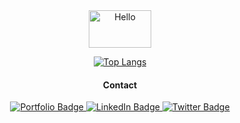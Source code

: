 <div align=center>
  
<img src="https://media.giphy.com/media/v1.Y2lkPTc5MGI3NjExdWZhZjZqeG1yNmhqZG9zeW13OGpqamNjZnRjMHVzMnRkYm1rcXR2ZyZlcD12MV9pbnRlcm5hbF9naWZfYnlfaWQmY3Q9cw/dtsJ4X8u65O6cHwFyf/giphy.gif" width=100 height=60 alt="Hello">
</img>
  
[![Top Langs](https://github-readme-stats.vercel.app/api/top-langs/?username=rizxn00&layout=compact&theme=vision-friendly-dark)](https://github.com/anuraghazra/github-readme-stats)


#### Contact
<div style={{display:'flex', gap:'20px'}}>
<a href="https://rizin.vercel.app">
    <img src="https://img.shields.io/badge/Portfolio-%23E3963E?style=for-the-badge&logo=Mail.ru" alt="Portfolio Badge"/>
</a>
<a href="https://www.linkedin.com/in/rizinpp/">
    <img src="https://img.shields.io/badge/LinkedIn-blue?style=for-the-badge&logo=linkedin&logoColor=white" alt="LinkedIn Badge"/>
</a>
<a href="https://twitter.com/rizxn_00/">
    <img src="https://img.shields.io/badge/Twitter-black?style=for-the-badge&logo=x" alt="Twitter Badge"/>
</a>
</div>



</div>

<!--
**RizinGH/RizinGH** is a ✨ _special_ ✨ repository because its `README.md` (this file) appears on your GitHub profile.

Here are some ideas to get you started:

- 🔭 I’m currently working on ...
- 🌱 I’m currently learning ...
- 👯 I’m looking to collaborate on ...
- 🤔 I’m looking for help with ...
- 💬 Ask me about ...
- 📫 How to reach me: ...
- 😄 Pronouns: ...
- ⚡ Fun fact: ...
-->
